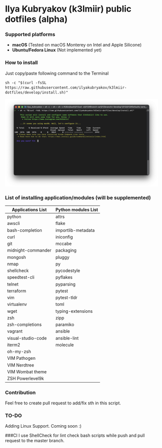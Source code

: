 # Ilya Kubryakov (k3lmiir) public dotfiles (alpha)
### Supported platforms
- **macOS** (Tested on macOS Monterey on Intel and Apple Silicone)
- **Ubuntu/Fedora Linux** (Not implemented yet)
### How to install
Just copy/paste following command to the Terminal
```
sh -c "$(curl -fsSL https://raw.githubusercontent.com/ilyakubryakov/k3lmiir-dotfiles/develop/install.sh)"
```
![Terminal](https://github.com/ilyakubryakov/k3lmiir-dotfiles/blob/develop/images/term.png)

### List of installing application/modules (will be supplemented)
|Applications List|Python modules List|
|---|-|
|python|attrs|
|awscli|flake|
|bash-completion|importlib-metadata|
|curl|iniconfig|
|git|mccabe
|midnight-commander|packaging|
|mongosh|pluggy||
|nmap|py|
|shellcheck|pycodestyle|
|speedtest-cli|pyflakes|
|telnet|pyparsing|
|terraform|pytest|
|vim|pytest-tldr|
|virtualenv|toml|
|wget|typing-extensions|
|zsh|zipp|
|zsh-completions|paramiko|
|vagrant|ansible|
|visual-studio-code|ansible-lint|
|iterm2|molecule|
|oh-my-zsh
|VIM Pathogen
|VIM Nerdtree
|VIM Wombat theme
|ZSH Powerlevel9k

### Contribution
Feel free to create pull request to add/fix sth in this script.

### TO-DO
Adding Linux Support. Coming soon :)

###CI
I use ShellCheck for lint check bash scripts while push and pull request to the master branch.

